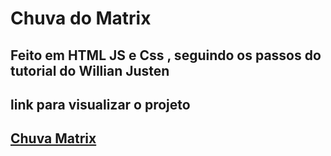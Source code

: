 # Chuva do Matrix

## Feito em HTML JS e Css , seguindo os passos do tutorial do Willian Justen

## link para visualizar o projeto

## [Chuva Matrix](http://grumpy-ray.surge.sh)
